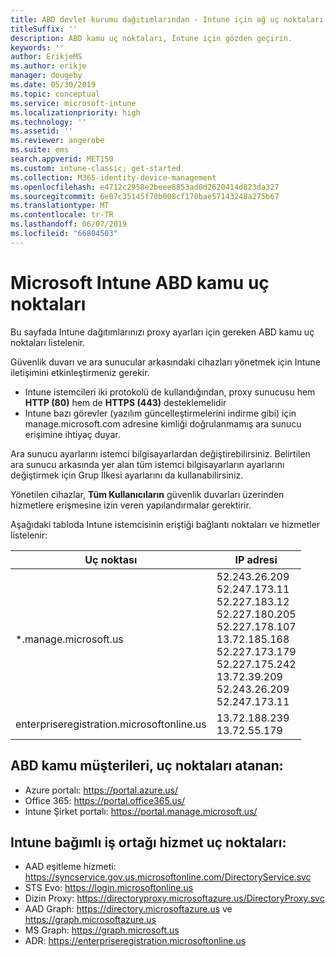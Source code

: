 ```yaml
---
title: ABD devlet kurumu dağıtımlarından - Intune için ağ uç noktaları
titleSuffix: ''
description: ABD kamu uç noktaları, Intune için gözden geçirin.
keywords: ''
author: ErikjeMS
ms.author: erikje
manager: dougeby
ms.date: 05/30/2019
ms.topic: conceptual
ms.service: microsoft-intune
ms.localizationpriority: high
ms.technology: ''
ms.assetid: ''
ms.reviewer: angerobe
ms.suite: ems
search.appverid: MET150
ms.custom: intune-classic; get-started
ms.collection: M365-identity-device-management
ms.openlocfilehash: e4712c2958e2beee8853ad0d2620414d823da327
ms.sourcegitcommit: 6e07c35145f70b008cf170bae57143248a275b67
ms.translationtype: MT
ms.contentlocale: tr-TR
ms.lasthandoff: 06/07/2019
ms.locfileid: "66804503"
---
```

# <a name="us-government-endpoints-for-microsoft-intune"></a>Microsoft Intune ABD kamu uç noktaları

Bu sayfada Intune dağıtımlarınızı proxy ayarları için gereken ABD kamu uç noktaları listelenir.

Güvenlik duvarı ve ara sunucular arkasındaki cihazları yönetmek için Intune iletişimini etkinleştirmeniz gerekir.

- Intune istemcileri iki protokolü de kullandığından, proxy sunucusu hem **HTTP (80)** hem de **HTTPS (443)** desteklemelidir
- Intune bazı görevler (yazılım güncelleştirmelerini indirme gibi) için manage.microsoft.com adresine kimliği doğrulanmamış ara sunucu erişimine ihtiyaç duyar.

Ara sunucu ayarlarını istemci bilgisayarlardan değiştirebilirsiniz. Belirtilen ara sunucu arkasında yer alan tüm istemci bilgisayarların ayarlarını değiştirmek için Grup İlkesi ayarlarını da kullanabilirsiniz.

Yönetilen cihazlar, **Tüm Kullanıcıların** güvenlik duvarları üzerinden hizmetlere erişmesine izin veren yapılandırmalar gerektirir.

Aşağıdaki tabloda Intune istemcisinin eriştiği bağlantı noktaları ve hizmetler listelenir:

|**Uç noktası**|**IP adresi**|
|---------------------|-----------|
|*.manage.microsoft.us | 52.243.26.209 <br> 52.247.173.11 <br> 52.227.183.12 <br>52.227.180.205 <br> 52.227.178.107 <br> 13.72.185.168 <br> 52.227.173.179 <br> 52.227.175.242 <br> 13.72.39.209 <br> 52.243.26.209 <br> 52.247.173.11 |
| enterpriseregistration.microsoftonline.us | 13.72.188.239 <br> 13.72.55.179 |

## <a name="us-government-customer-designated-endpoints"></a>ABD kamu müşterileri, uç noktaları atanan:
- Azure portalı: https://portal.azure.us/ 
- Office 365: https://portal.office365.us/ 
- Intune Şirket portalı: https://portal.manage.microsoft.us/ 

## <a name="partner-service-endpoints-that-intune-depends-on"></a>Intune bağımlı iş ortağı hizmet uç noktaları:
- AAD eşitleme hizmeti: https://syncservice.gov.us.microsoftonline.com/DirectoryService.svc
- STS Evo: https://login.microsoftonline.us
- Dizin Proxy: https://directoryproxy.microsoftazure.us/DirectoryProxy.svc
- AAD Graph: https://directory.microsoftazure.us ve https://graph.microsoftazure.us
- MS Graph: https://graph.microsoft.us
- ADR: https://enterpriseregistration.microsoftonline.us
